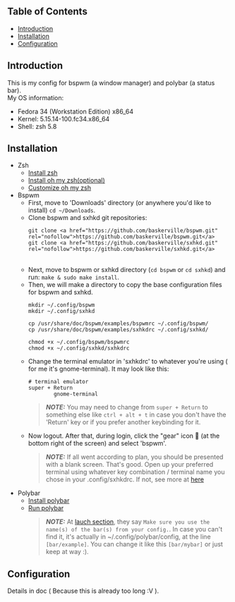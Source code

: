## Table of Contents
- [Introduction](#Introduction)
- [Installation](#Installation)
- [Configuration](#Configuration)

## Introduction
This is my config for bspwm (a window manager) and polybar (a status bar).<br />
My OS information:
- Fedora 34 (Workstation Edition) x86_64
- Kernel: 5.15.14-100.fc34.x86_64
- Shell: zsh 5.8

## Installation
- Zsh
  - [Install zsh](https://github.com/ohmyzsh/ohmyzsh/wiki/Installing-ZSH)
  - [Install oh my zsh(optional)](https://github.com/ohmyzsh/ohmyzsh)
  - [Customize oh my zsh](https://www.sitepoint.com/zsh-tips-tricks/)
- Bspwm
  - First, move to 'Downloads' directory (or anywhere you'd like to install) `cd ~/Downloads`.<br />
  - Clone bspwm and sxhkd git repositories:
    ```
    git clone <a href="https://github.com/baskerville/bspwm.git" rel="nofollow">https://github.com/baskerville/bspwm.git</a>
    git clone <a href="https://github.com/baskerville/sxhkd.git" rel="nofollow">https://github.com/baskerville/sxhkd.git</a>
    ```
    <br />
  - Next, move to bspwm or sxhkd directory (`cd bspwm` or `cd sxhkd`) and run: `make & sudo make install`.<br />
  - Then, we will make a directory to copy the base configuration files for bspwm and sxhkd.
    ```
    mkdir ~/.config/bspwm
    mkdir ~/.config/sxhkd
    
    cp /usr/share/doc/bspwm/examples/bspwmrc ~/.config/bspwm/
    cp /usr/share/doc/bspwm/examples/sxhkdrc ~/.config/sxhkd/
    
    chmod +x ~/.config/bspwm/bspwmrc
    chmod +x ~/.config/sxhkd/sxhkdrc
    ```
  - Change the terminal emulator in 'sxhkdrc' to whatever you're using ( for me it's gnome-terminal). It may look like this:
    ```
    # terminal emulator
    super + Return
            gnome-terminal
    ```
    > **_NOTE:_** You may need to change from `super + Return` to something else like `ctrl + alt + t` in case you don't have the 'Return' key or if you prefer another keybinding for it. 
  - Now logout. After that, during login, click the "gear" icon  (at the bottom right of the screen) and select 'bspwm'. 
    > **_NOTE:_** If all went according to plan, you should be presented with a blank screen. That's good. Open up your preferred terminal using whatever key combination / terminal name you chose in your .config/sxhkdrc. If not, see more at [here](https://github.com/windelicato/dotfiles/wiki/bspwm-for-dummies)
- Polybar
  - [Install polybar](https://github.com/polybar/polybar#installation)
  - [Run polybar](https://github.com/polybar/polybar/wiki)
    >**_NOTE:_** At [lauch section](https://github.com/polybar/polybar/wiki#launching-the-bar-in-your-wms-bootstrap-routine), they say `Make sure you use the name(s) of the bar(s) from your config.`. In case you can't find it, it's actually in ~/.config/polybar/config, at the line `[bar/example]`. You can change it like this `[bar/mybar]` or just keep at way :).


## Configuration   
Details in doc ( Because this is already too long :V ).
    
